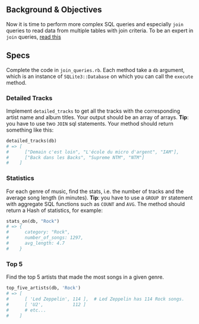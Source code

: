 ## Background & Objectives

Now it is time to perform more complex SQL queries and especially `join` queries to read data from multiple tables with join criteria. To be an expert in `join` queries, [read this](http://sql.sh/cours/jointures)

## Specs

Complete the code in `join_queries.rb`. Each method take a `db` argument, which is an instance
of `SQLite3::Database` on which you can call the `execute` method.

### Detailed Tracks

Implement `detailed_tracks` to get all the tracks with the corresponding artist name and album titles.
Your output should be an array of arrays. **Tip**: you have to use two `JOIN` sql statements.
Your method should return something like this:

```ruby
detailed_tracks(db)
# => [
#      ["Demain c'est loin", "L'école du micro d'argent", "IAM"],
#      ["Back dans les Backs", "Supreme NTM", "NTM"]
#    ]
```

### Statistics

For each genre of music, find the stats, i.e. the number of tracks and the average song length (in minutes).
**Tip**: you have to use a `GROUP BY` statement with aggregate SQL functions such as `COUNT` and `AVG`.
The method should return a Hash of statistics, for example:

```ruby
stats_on(db, "Rock")
# => {
#      category: "Rock",
#      number_of_songs: 1297,
#      avg_length: 4.7
#    }
```

### Top 5

Find the top 5 artists that made the most songs in a given genre.

```ruby
top_five_artists(db, 'Rock')
# => [
#      [ 'Led Zeppelin', 114 ],  # Led Zeppelin has 114 Rock songs.
#      [ 'U2',           112 ]
#      # etc...
#    ]
```
